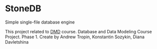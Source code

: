 # StoneDB 
Simple single-file database engine

This project related to [DMD](https://github.com/abcdw/inno/tree/master/DMD) course.
Database and Data Modeling Course Project. Phase  1.
Create by Andrew Tropin, Konstantin Sozykin, Diana Davletshina  
